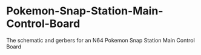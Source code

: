 # Pokemon-Snap-Station-Main-Control-Board
The schematic and gerbers for an N64 Pokemon Snap Station Main Control Board
